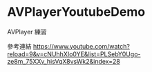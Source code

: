 # AVPlayerYoutubeDemo
AVPlayer 練習

參考連結
https://www.youtube.com/watch?reload=9&v=cNUhhXIo0YE&list=PLSebY0Ugo-ze8m_75XXv_hisVqX8vsWk2&index=28

